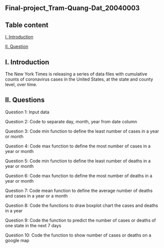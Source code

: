 ## Final-project_Tram-Quang-Dat_20040003

## Table content

[I. Introduction](#Intro)

[II. Question](#Question)

<a name="Intro"></a>

## I. Introduction

The New York Times is releasing a series of data files with cumulative counts of coronavirus cases in the United States, at the state and county level, over time.

<a name="Question"></a>

## II. Questions

Question 1: Input data

Question 2: Code to separate day, month, year from date column

Question 3: Code min function to define the least number of cases in a year or month

Question 4: Code max function to define the most number of cases in a year or month

Question 5: Code min function to define the least number of deaths in a year or month

Question 6: Code max function to define the most number of deaths in a year or month

Question 7: Code mean function to define the average number of deaths and cases in a year or a month

Question 8: Code the functions to draw boxplot chart the cases and deaths in a year

Question 9: Code the function to predict the number of cases or deaths of one state in the next 7 days

Question 10: Code the function to show number of cases or deaths on a google map

